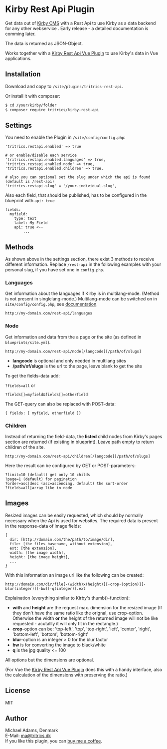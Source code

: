# Kirby Rest Api Plugin

Get data out of [Kirby CMS](https://getkirby.com) with a Rest Api to use Kirby as a data backend for any other webservice . Early release - a detailed documentation is comming later.

The data is returned as JSON-Object.

Works together with a [Kirby Rest Api Vue Plugin](https://github.com/tritrics/kirby-rest-api-vue-plugin/tree/develop) to use Kirby's data in Vue applications.

## Installation

Download and copy  to `/site/plugins/tritrics-rest-api`.

Or install it with composer: 

```sh
$ cd /your/kirby/folder
$ composer require tritrics/kirby-rest-api
```

## Settings

You need to enable the Plugin in ```/site/config/config.php```:

```
'tritrics.restapi.enabled' => true

# or enable/disable each service
'tritrics.restapi.enabled.languages' => true,
'tritrics.restapi.enabled.node' => true,
'tritrics.restapi.enabled.children' => true,

# also you can optional set the slug under which the api is found (default is /rest-api)
'tritrics.restapi.slug' = '/your-individual-slug',
```

Also each field, that should be published, has to be configured in the blueprint with ```api: true```

```
fields:
  myfield:
    type: text
    label: My Field
    api: true <--
		...
```

## Methods

As shown above in the settings section, there exist 3 methods to receive different information. Replace ```/rest-api``` in the following examples with your personal slug, if you have set one in ```config.php```.

### Languages

Get information about the languages if Kirby is in multilang-mode. (Method is not present in singlelang-mode.) Multilang-mode can be switched on in ```site/config/config.php```, see [documentation](https://getkirby.com/docs/guide/languages/introduction).

```http://my-domain.com/rest-api/languages```

### Node

Get information and data from the a page or the site (as defined in ```blueprints/site.yml```).

```http://my-domain.com/rest-api/node[/langcode][/path/of/slugs]```

- **langcode** is optional and only needed in multilang sites
- **/path/of/slugs** is the url to the page, leave blank to get the site

To get the fields-data add:

```?fields=all``` or

```?fields[]=myfield&fields[]=otherfield```

The GET-query can also be replaced with POST-data:

```{ fields: [ myfield, otherfield ]}```

### Children

Instead of returning the field-data, the **listed** child nodes from Kirby's pages section are returned (if existing in blueprint). Leave path empty to return children of the site.

```http://my-domain.com/rest-api/children[/langcode][/path/of/slugs]```

Here the result can be configured by GET or POST-parameters:

```
?limit=10 (default) get only 10 childs
?page=1 (default) for pagination
?order=asc|desc (asc=ascending, default) the sort-order
?fields=all|array like in node
```

## Images

Resized images can be easily requested, which should by normally necessary when the Api is used for websites. The required data is present in the response-data of image fields:

```
{
  dir: [http://domain.com/the/path/to/image/dir],
  file: [the files basename, without extension],
  ext: [the extension],
  width: [the image width],
  height: [the image height],
  ...
}
```

With this information an image url like the following can be created:

```http://domain.com/dir/file[-(width)x(height)][-crop-(option)][-blur(integer)][-bw][-q(integer)].ext```

Explaination (everything similar to Kirby's thumb()-function):

- **with** and **height** are the request max. dimension for the resized image (If they don't have the same ratio like the orignal, use crop-option. Otherwise the width **or** the height of the returned image will not be like requested - acutallly it will only fit in the rectangle.)
- **crop**-option can be: 'top-left', 'top', 'top-right', 'left', 'center', 'right', 'bottom-left', 'bottom', 'bottom-right'
- **blur**-option is an integer > 0 for the blur factor
- **bw** is for converting the image to black/white
- **q** is the jpg quality <= 100

All options but the dimensions are optional.

(For Vue the  [Kirby Rest Api Vue Plugin](https://github.com/tritrics/kirby-rest-api-vue-plugin/tree/develop) does this with a handy interface, also the calculation of the dimensions with preserving the ratio.)

## License

MIT

## Author

Michael Adams, Denmark  
E-Mail: [ma@tritrics.dk](mailto:ma@tritrics.dk)  
If you like this plugin, you can [buy me a coffee](https://www.buymeacoffee.com/tritrics).
